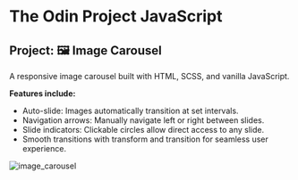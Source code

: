 # The Odin Project JavaScript
## Project: 🖼️ Image Carousel

A responsive image carousel built with HTML, SCSS, and vanilla JavaScript.

**Features include:**

* Auto-slide: Images automatically transition at set intervals.
* Navigation arrows: Manually navigate left or right between slides.
* Slide indicators: Clickable circles allow direct access to any slide.
* Smooth transitions with transform and transition for seamless user experience.

  
![image_carousel](https://github.com/user-attachments/assets/ac8f03b7-f064-495b-88c6-737699e0e79e)
